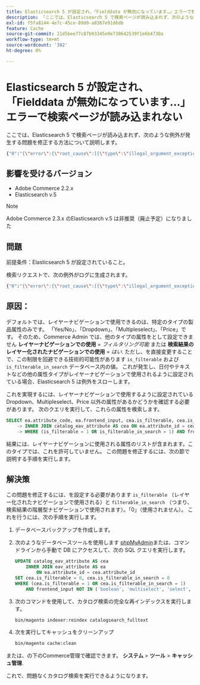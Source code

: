 ```yaml
---
title: Elasticsearch 5 が設定され、「Fielddata が無効になっています…」エラーで検索ページが読み込まれない
description: 「ここでは、Elasticsearch 5 で検索ページが読み込まれず、次のような例外が発生する問題を修正する方法について説明します。」
exl-id: f5fa8144-4e7c-45ce-89d0-a8367e91d6db
feature: Cache
source-git-commit: 21d5bee77c87b93345e9e730642539f1e6b4730a
workflow-type: tm+mt
source-wordcount: '382'
ht-degree: 0%

---
```


# Elasticsearch 5 が設定され、「Fielddata が無効になっています…」エラーで検索ページが読み込まれない

ここでは、Elasticsearch 5 で検索ページが読み込まれず、次のような例外が発生する問題を修正する方法について説明します。

```bash
{"0":"{\"error\":{\"root_cause\":[{\"type\":\"illegal_argument_exception\",\"reason\":\"Fielddata is disabled on text fields by default. Set fielddata=true on [%attribute_code%]] in order to load fielddata in memory by uninverting the inverted index. Note that this can however use significant memory.\"}].
```

## 影響を受けるバージョン

* Adobe Commerce 2.2.x
* Elasticsearch v.5

>[!NOTE]
>
>Adobe Commerce 2.3.x のElasticsearch v.5 は非推奨（廃止予定）になりました

## 問題

前提条件：Elasticsearch 5 が設定されていること。

検索リクエストで、次の例外がログに生成されます。

```bash
{"0":"{\"error\":{\"root_cause\":[{\"type\":\"illegal_argument_exception\",\"reason\":\"Fielddata is disabled on text fields by default. Set fielddata=true on [%attribute_code%]] in order to load fielddata in memory by uninverting the inverted index. Note that this can however use significant memory.\"}].
```

## 原因：

デフォルトでは、レイヤーナビゲーションで使用できるのは、特定のタイプの製品属性のみです。 「Yes/No」、「Dropdown」、「Multipleselect」、「Price」です。 そのため、Commerce Admin では、他のタイプの属性をとして設定できません **レイヤーナビゲーションでの使用** = *フィルタリング可能* または **検索結果のレイヤー化されたナビゲーションでの使用** = *はい*. ただし、を直接変更することで、この制限を回避できる技術的可能性があります `is_filterable` および `is_filterable_in_search` データベース内の値。 これが発生し、日付やテキストなどの他の属性タイプがレイヤーナビゲーションで使用されるように設定されている場合、Elasticsearch 5 は例外をスローします。

これを実現するには、レイヤーナビゲーションで使用するように設定されている Dropdown、Multipleselect、Price 以外の属性があるかどうかを確認する必要があります。 次のクエリを実行して、これらの属性を検索します。

```sql
SELECT ea.attribute_code, ea.frontend_input, cea.is_filterable, cea.is_filterable_in_search FROM eav_attribute AS ea
    -> INNER JOIN catalog_eav_attribute AS cea ON ea.attribute_id = cea.`attribute_id`
    -> WHERE (is_filterable = 1 OR is_filterable_in_search = 1) AND frontend_input NOT IN ('boolean', 'multiselect', 'select', 'price');
```

結果には、レイヤーナビゲーションに使用される属性のリストが含まれます。このタイプでは、これを許可していません。 この問題を修正するには、次の節で説明する手順を実行します。

## 解決策

この問題を修正するには、を設定する必要があります `is_filterable` （レイヤー化されたナビゲーションで使用される）と `filterable_in_search` （つまり、検索結果の階層型ナビゲーションで使用されます）。「0」（使用されません）。 これを行うには、次の手順を実行します。

1. データベースバックアップを作成します。
1. 次のようなデータベースツールを使用します [phpMyAdmin](https://devdocs.magento.com/guides/v2.2/install-gde/prereq/optional.html#install-optional-phpmyadmin)または、コマンドラインから手動で DB にアクセスして、次の SQL クエリを実行します。

   ```sql
   UPDATE catalog_eav_attribute AS cea
       INNER JOIN eav_attribute AS ea
           ON ea.attribute_id = cea.attribute_id
   SET cea.is_filterable = 0, cea.is_filterable_in_search = 0
   WHERE (cea.is_filterable = 1 OR cea.is_filterable_in_search = 1)
       AND frontend_input NOT IN ('boolean', 'multiselect', 'select', 'price');
   ```

1. 次のコマンドを使用して、カタログ検索の完全な再インデックスを実行します。

   ```bash
   bin/magento indexer:reindex catalogsearch_fulltext
   ```

1. 次を実行してキャッシュをクリーンアップ

   ```bash
   bin/magento cache:clean
   ```

または、の下のCommerce管理で確認できます。 **システム** > **ツール** > **キャッシュ管理**.

これで、問題なくカタログ検索を実行できるようになります。
